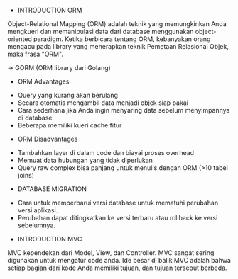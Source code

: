 * INTRODUCTION ORM

Object-Relational Mapping (ORM) adalah teknik yang memungkinkan Anda mengkueri dan memanipulasi data dari database menggunakan object-oriented paradigm. Ketika berbicara tentang ORM, kebanyakan orang mengacu pada library yang menerapkan teknik Pemetaan Relasional Objek, maka frasa "ORM".

-> GORM (ORM library dari Golang)

* ORM Advantages
  
- Query yang kurang akan berulang
- Secara otomatis mengambil data menjadi objek siap pakai
- Cara sederhana jika Anda ingin menyaring data sebelum menyimpannya di database
- Beberapa memiliki kueri cache fitur

* ORM Disadvantages

- Tambahkan layer di dalam code dan biayai proses overhead
- Memuat data hubungan yang tidak diperlukan
- Query raw complex bisa panjang untuk menulis dengan ORM (>10 tabel joins)

* DATABASE MIGRATION

- Cara untuk memperbarui versi database untuk mematuhi perubahan versi aplikasi.
- Perubahan dapat ditingkatkan ke versi terbaru atau rollback ke versi sebelumnya.


* INTRODUCTION MVC

MVC kependekan dari Model, View, dan Controller. MVC sangat sering digunakan untuk mengatur code anda.
Ide besar di balik MVC adalah bahwa setiap bagian dari kode Anda memiliki tujuan, dan tujuan tersebut berbeda.


